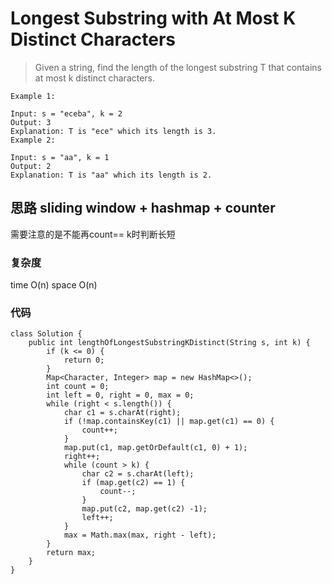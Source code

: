 # Longest Substring with At Most K Distinct Characters
> Given a string, find the length of the longest substring T that contains at most k distinct characters.

	Example 1:
	
	Input: s = "eceba", k = 2
	Output: 3
	Explanation: T is "ece" which its length is 3.
	Example 2:
	
	Input: s = "aa", k = 1
	Output: 2
	Explanation: T is "aa" which its length is 2.

## 思路 sliding window + hashmap + counter
需要注意的是不能再count== k时判断长短

### 复杂度
time O(n) space O(n)

### 代码

```
class Solution {
    public int lengthOfLongestSubstringKDistinct(String s, int k) {
        if (k <= 0) {
            return 0;
        }
        Map<Character, Integer> map = new HashMap<>();
        int count = 0;
        int left = 0, right = 0, max = 0;
        while (right < s.length()) {
            char c1 = s.charAt(right);
            if (!map.containsKey(c1) || map.get(c1) == 0) {
                count++;
            }
            map.put(c1, map.getOrDefault(c1, 0) + 1);
            right++;
            while (count > k) {
                char c2 = s.charAt(left);
                if (map.get(c2) == 1) {
                    count--;
                }
                map.put(c2, map.get(c2) -1);
                left++;
            }
            max = Math.max(max, right - left);
        }
        return max;
    }
}
```